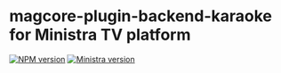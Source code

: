 # magcore-plugin-backend-karaoke for Ministra TV platform

[![NPM version](https://img.shields.io/npm/v/magcore-plugin-backend-karaoke.svg?style=flat-square)](https://www.npmjs.com/package/magcore-plugin-backend-karaoke)
[![Ministra version](https://img.shields.io/badge/Ministra-5.6.0-%23532560.svg?style=flat-square)](https://ministra.com)
